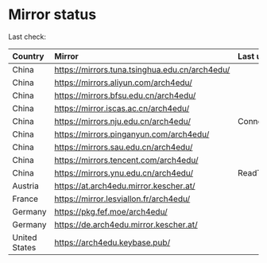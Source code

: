 <script src="./time.js"></script>
# Mirror status
Last check: <script type="text/javascript">localize(1668093898.283432);</script>

|Country|Mirror|Last update|
|:------|:-----|:----------|
|China|https://mirrors.tuna.tsinghua.edu.cn/arch4edu/|<script type="text/javascript">localize(1668062593);</script>|
|China|https://mirrors.aliyun.com/arch4edu/|<script type="text/javascript">localize(1667976624);</script>|
|China|https://mirrors.bfsu.edu.cn/arch4edu/|<script type="text/javascript">localize(1668062593);</script>|
|China|https://mirror.iscas.ac.cn/arch4edu/|<script type="text/javascript">localize(1668062593);</script>|
|China|https://mirrors.nju.edu.cn/arch4edu/|ConnectTimeout|
|China|https://mirrors.pinganyun.com/arch4edu/|<script type="text/javascript">localize(1668062593);</script>|
|China|https://mirrors.sau.edu.cn/arch4edu/|<script type="text/javascript">localize(1650446957);</script>|
|China|https://mirrors.tencent.com/arch4edu/|<script type="text/javascript">localize(1668019211);</script>|
|China|https://mirrors.ynu.edu.cn/arch4edu/|ReadTimeout|
|Austria|https://at.arch4edu.mirror.kescher.at/|<script type="text/javascript">localize(1668062593);</script>|
|France|https://mirror.lesviallon.fr/arch4edu/|<script type="text/javascript">localize(1668062593);</script>|
|Germany|https://pkg.fef.moe/arch4edu/|<script type="text/javascript">localize(1668062593);</script>|
|Germany|https://de.arch4edu.mirror.kescher.at/|<script type="text/javascript">localize(1668062593);</script>|
|United States|https://arch4edu.keybase.pub/|<script type="text/javascript">localize(1668019211);</script>|

<script src="./tablefilter/tablefilter.js"></script>
<script src="./table.js"></script>